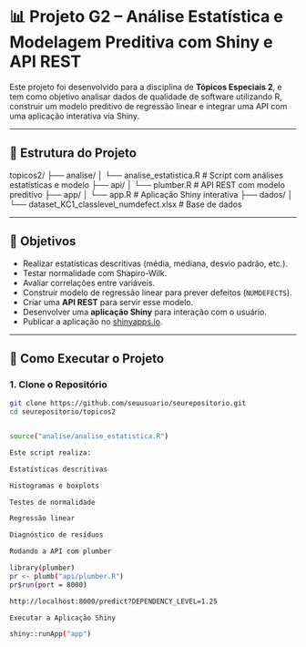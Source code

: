 # 📊 Projeto G2 – Análise Estatística e Modelagem Preditiva com Shiny e API REST

Este projeto foi desenvolvido para a disciplina de **Tópicos Especiais 2**, e tem como objetivo analisar dados de qualidade de software utilizando R, construir um modelo preditivo de regressão linear e integrar uma API com uma aplicação interativa via Shiny.

---

## 📁 Estrutura do Projeto

topicos2/
├── analise/
│ └── analise_estatistica.R # Script com análises estatísticas e modelo
├── api/
│ └── plumber.R # API REST com modelo preditivo
├── app/
│ └── app.R # Aplicação Shiny interativa
├── dados/
│ └── dataset_KC1_classlevel_numdefect.xlsx # Base de dados


---

## 📌 Objetivos

- Realizar estatísticas descritivas (média, mediana, desvio padrão, etc.).
- Testar normalidade com Shapiro-Wilk.
- Avaliar correlações entre variáveis.
- Construir modelo de regressão linear para prever defeitos (`NUMDEFECTS`).
- Criar uma **API REST** para servir esse modelo.
- Desenvolver uma **aplicação Shiny** para interação com o usuário.
- Publicar a aplicação no [shinyapps.io](https://www.shinyapps.io).

---

## 🔧 Como Executar o Projeto

### 1. Clone o Repositório

```bash
git clone https://github.com/seuusuario/seurepositorio.git
cd seurepositorio/topicos2


source("analise/analise_estatistica.R")

Este script realiza:

Estatísticas descritivas

Histogramas e boxplots

Testes de normalidade

Regressão linear

Diagnóstico de resíduos

Rodando a API com plumber

library(plumber)
pr <- plumb("api/plumber.R")
pr$run(port = 8000)

http://localhost:8000/predict?DEPENDENCY_LEVEL=1.25

Executar a Aplicação Shiny

shiny::runApp("app")
